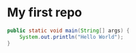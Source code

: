 # My first repo

```java
public static void main(String[] args) {
    System.out.println("Hello World");
}
```